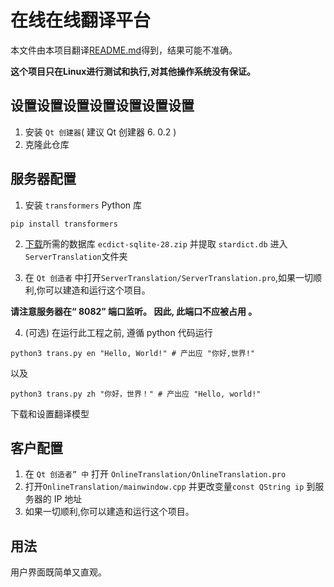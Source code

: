 # 在线在线翻译平台
本文件由本项目翻译[README.md](README.md)得到，结果可能不准确。

**这个项目只在Linux进行测试和执行,对其他操作系统没有保证。**
## 设置设置设置设置设置设置设置
1. 安装 `Qt 创建器`( 建议 Qt 创建器 6. 0.2 )
2. 克隆此仓库

## 服务器配置
1. 安装 `transformers` Python 库
```shell
pip install transformers
```
2. [下载](https://github.com/skywind3000/ECDICT/releases/tag/1.0.28)所需的数据库 `ecdict-sqlite-28.zip` 并提取 `stardict.db` 进入`ServerTranslation`文件夹

3. 在 `Qt 创造者` 中打开`ServerTranslation/ServerTranslation.pro`,如果一切顺利,你可以建造和运行这个项目。

**请注意服务器在“ 8082” 端口监听。 因此, 此端口不应被占用 。**

4. (可选) 在运行此工程之前, 遵循 python 代码运行
```shell
python3 trans.py en "Hello, World!" # 产出应 "你好,世界!"
```
以及
```shell
python3 trans.py zh "你好，世界！" # 产出应 "Hello, world!"
```
下载和设置翻译模型

## 客户配置
1. 在 `Qt 创造者” 中` 打开 `OnlineTranslation/OnlineTranslation.pro`
2. 打开`OnlineTranslation/mainwindow.cpp` 并更改变量`const QString ip` 到服务器的 IP 地址
3. 如果一切顺利,你可以建造和运行这个项目。

## 用法

用户界面既简单又直观。
